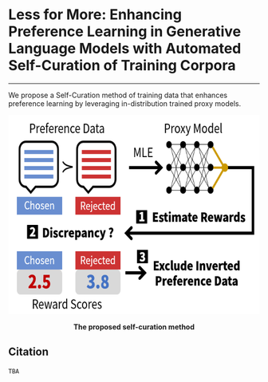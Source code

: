 # Less for More: Enhancing Preference Learning in Generative Language Models with Automated Self-Curation of Training Corpora



----

We propose a Self-Curation method of training data that enhances preference learning by leveraging in-distribution trained proxy models.


<p align='center'>
<img src="./figure/self_curation.png"  width="600" height="400" center-align="true">
<div align="center"><b>The proposed self-curation method </b></div>
</p>
</details>

## Citation
```
TBA
```
